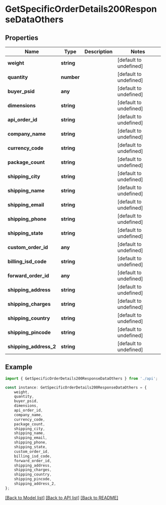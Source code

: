 # GetSpecificOrderDetails200ResponseDataOthers


## Properties

Name | Type | Description | Notes
------------ | ------------- | ------------- | -------------
**weight** | **string** |  | [default to undefined]
**quantity** | **number** |  | [default to undefined]
**buyer_psid** | **any** |  | [default to undefined]
**dimensions** | **string** |  | [default to undefined]
**api_order_id** | **string** |  | [default to undefined]
**company_name** | **string** |  | [default to undefined]
**currency_code** | **string** |  | [default to undefined]
**package_count** | **string** |  | [default to undefined]
**shipping_city** | **string** |  | [default to undefined]
**shipping_name** | **string** |  | [default to undefined]
**shipping_email** | **string** |  | [default to undefined]
**shipping_phone** | **string** |  | [default to undefined]
**shipping_state** | **string** |  | [default to undefined]
**custom_order_id** | **any** |  | [default to undefined]
**billing_isd_code** | **string** |  | [default to undefined]
**forward_order_id** | **any** |  | [default to undefined]
**shipping_address** | **string** |  | [default to undefined]
**shipping_charges** | **string** |  | [default to undefined]
**shipping_country** | **string** |  | [default to undefined]
**shipping_pincode** | **string** |  | [default to undefined]
**shipping_address_2** | **string** |  | [default to undefined]

## Example

```typescript
import { GetSpecificOrderDetails200ResponseDataOthers } from './api';

const instance: GetSpecificOrderDetails200ResponseDataOthers = {
    weight,
    quantity,
    buyer_psid,
    dimensions,
    api_order_id,
    company_name,
    currency_code,
    package_count,
    shipping_city,
    shipping_name,
    shipping_email,
    shipping_phone,
    shipping_state,
    custom_order_id,
    billing_isd_code,
    forward_order_id,
    shipping_address,
    shipping_charges,
    shipping_country,
    shipping_pincode,
    shipping_address_2,
};
```

[[Back to Model list]](../README.md#documentation-for-models) [[Back to API list]](../README.md#documentation-for-api-endpoints) [[Back to README]](../README.md)

